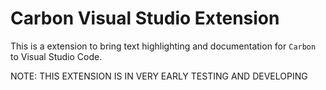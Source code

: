# Carbon Visual Studio Extension

This is a extension to bring text highlighting and documentation for `Carbon` to Visual Studio Code. 

NOTE: THIS EXTENSION IS IN VERY EARLY TESTING AND DEVELOPING
